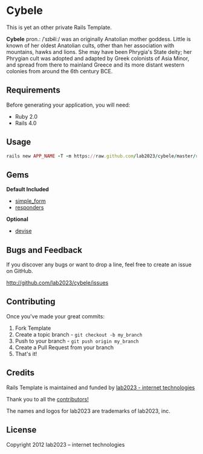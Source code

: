 # Cybele

This is yet an other private Rails Template.

**Cybele** pron.: /ˈsɪbɨliː/ was an originally Anatolian mother goddess. Little is known of her oldest Anatolian cults, other than her association with mountains, hawks and lions. She may have been Phrygia's State deity; her Phrygian cult was adopted and adapted by Greek colonists of Asia Minor, and spread from there to mainland Greece and its more distant western colonies from around the 6th century BCE.

## Requirements

Before generating your application, you will need:

* Ruby 2.0
* Rails 4.0

## Usage

```ruby
rails new APP_NAME -T -m https://raw.github.com/lab2023/cybele/master/rails_template.rb
```

## Gems

**Default Included**

* [simple_form](https://github.com/plataformatec/simple_form)
* [responders](https://github.com/plataformatec/responders)

**Optional**

* [devise](https://github.com/plataformatec/devise)

## Bugs and  Feedback

If you discover any bugs or want to drop a line, feel free to create an issue on GitHub.

http://github.com/lab2023/cybele/issues

## Contributing

Once you've made your great commits:

1. Fork Template
2. Create a topic branch - `git checkout -b my_branch`
3. Push to your branch - `git push origin my_branch`
4. Create a Pull Request from your branch
5. That's it!

## Credits

Rails Template is maintained and funded by [lab2023 - internet technologies](http://lab2023.com/)

Thank you to all the [contributors!](https://github.com/lab2023/cybele/graphs/contributors)

The names and logos for lab2023 are trademarks of lab2023, inc.

## License

Copyright 2012 lab2023 – internet technologies
